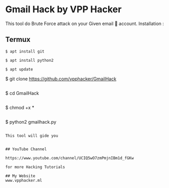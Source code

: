 # Gmail Hack by VPP Hacker

This tool do Brute Force attack on your Given email 📧 account.
Installation :

## Termux 

```
$ apt install git 
```
```
$ apt install python2
```
```
$ apt update 
```
$ git clone https://github.com/vpphacker/GmailHack
```
```
$ cd GmailHack 
```
```
$ chmod +x *
```
```
$ python2 gmailhack.py
```

This tool will gide you 


## YouTube Channel 

https://www.youtube.com/channel/UCIQ5wO7zmPmjnIBm1d_fGKw

for more Hacking Tutorials

## My Website
www.vpphacker.ml
